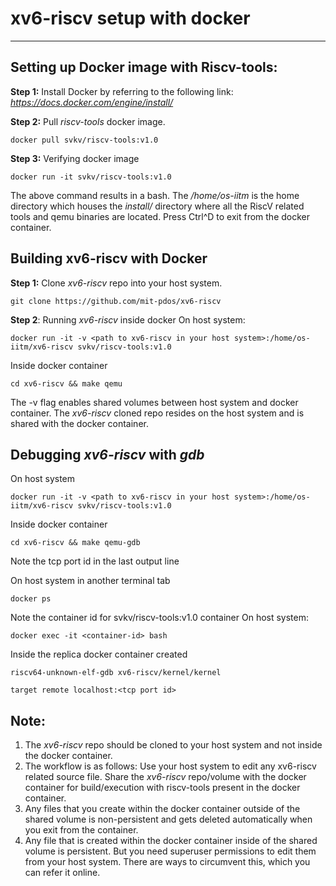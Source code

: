 # xv6-riscv setup with docker
---
## Setting up Docker image with Riscv-tools:
__Step 1:__ Install Docker by referring to the following link: _https://docs.docker.com/engine/install/_

__Step 2:__ Pull _riscv-tools_ docker image.
```
docker pull svkv/riscv-tools:v1.0
```
__Step 3:__ Verifying docker image
```
docker run -it svkv/riscv-tools:v1.0
```
The above command results in a bash. The _/home/os-iitm_ is the home directory which houses the _install/_ directory where all the RiscV related tools and qemu binaries are located. Press Ctrl^D to exit from the docker container.

## Building xv6-riscv with Docker 
__Step 1:__ Clone _xv6-riscv_ repo into your host system.
```
git clone https://github.com/mit-pdos/xv6-riscv
```

__Step 2__: Running _xv6-riscv_ inside docker
On host system:
```
docker run -it -v <path to xv6-riscv in your host system>:/home/os-iitm/xv6-riscv svkv/riscv-tools:v1.0
```
Inside docker container
```
cd xv6-riscv && make qemu
```
The -v flag enables shared volumes between host system and docker container. The _xv6-riscv_ cloned repo resides on the host system and is shared with the docker container. 

## Debugging  _xv6-riscv_ with _gdb_
On host system
```
docker run -it -v <path to xv6-riscv in your host system>:/home/os-iitm/xv6-riscv svkv/riscv-tools:v1.0
```
Inside docker container
```
cd xv6-riscv && make qemu-gdb
```
Note the tcp port id in the last output line

On host system in another terminal tab
```
docker ps
```
Note the container id for svkv/riscv-tools:v1.0 container
On host system:
```
docker exec -it <container-id> bash
```
Inside the replica docker container created
```
riscv64-unknown-elf-gdb xv6-riscv/kernel/kernel
```
```
target remote localhost:<tcp port id>
```

## Note:
1. The _xv6-riscv_ repo should be cloned to your host system and not inside the docker container.
2. The workflow is as follows: Use your host system to edit any xv6-riscv related source file. Share the _xv6-riscv_ repo/volume with the docker container for build/execution with riscv-tools present in the docker container.
3. Any files that you create within the docker container outside of the shared volume is non-persistent and gets deleted automatically when you exit from the container.
4. Any file that is created within the docker container inside of the shared volume is persistent. But you need superuser permissions to edit them from your host system. There are ways to circumvent this, which you can refer it online.